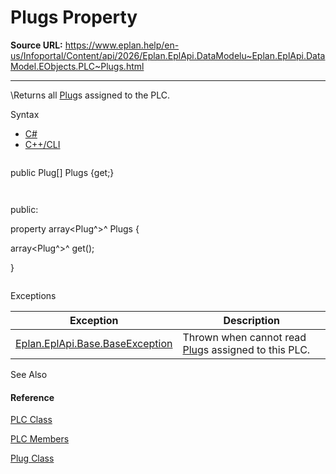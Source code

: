 # Plugs Property

**Source URL:** https://www.eplan.help/en-us/Infoportal/Content/api/2026/Eplan.EplApi.DataModelu~Eplan.EplApi.DataModel.EObjects.PLC~Plugs.html

---

\Returns all [Plug](Eplan.EplApi.DataModelu~Eplan.EplApi.DataModel.EObjects.Plug.html)s assigned to the PLC.

Syntax

- [C#](#i-syntax-CS)
- [C++/CLI](#i-syntax-CPP2005)

```
```
public Plug[] Plugs {get;}
```
```

```
```
public:
property array<Plug^>^ Plugs {
   array<Plug^>^ get();
}
```
```

Exceptions

| Exception | Description |
| --- | --- |
| [Eplan.EplApi.Base.BaseException](Eplan.EplApi.Baseu~Eplan.EplApi.Base.BaseException.html) | Thrown when cannot read [Plug](Eplan.EplApi.DataModelu~Eplan.EplApi.DataModel.EObjects.Plug.html)s assigned to this PLC. |



See Also

#### Reference

[PLC Class](Eplan.EplApi.DataModelu~Eplan.EplApi.DataModel.EObjects.PLC.html)
  
[PLC Members](Eplan.EplApi.DataModelu~Eplan.EplApi.DataModel.EObjects.PLC_members.html)
  
[Plug Class](Eplan.EplApi.DataModelu~Eplan.EplApi.DataModel.EObjects.Plug.html)